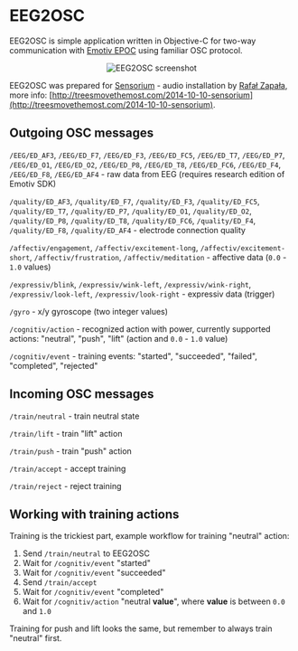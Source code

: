 # EEG2OSC

EEG2OSC is simple application written in Objective-C for two-way communication with [Emotiv EPOC](http://emotiv.com/epoc/) using familiar OSC protocol.

<p align="center"><img src="/szymonkaliski/EEG2OSC/raw/master/assets/screenshot.png" alt="EEG2OSC screenshot" style="max-width:100%;"></p>

EEG2OSC was prepared for [Sensorium](http://sensorium.com.pl) - audio installation by [Rafał Zapała](http://www.zapala.com.pl), more info: [http://treesmovethemost.com/2014-10-10-sensorium](http://treesmovethemost.com/2014-10-10-sensorium).

## Outgoing OSC messages

`/EEG/ED_AF3`, `/EEG/ED_F7`, `/EEG/ED_F3`, `/EEG/ED_FC5`, `/EEG/ED_T7`, `/EEG/ED_P7`, `/EEG/ED_O1`, `/EEG/ED_O2`, `/EEG/ED_P8`, `/EEG/ED_T8`, `/EEG/ED_FC6`, `/EEG/ED_F4`, `/EEG/ED_F8`, `/EEG/ED_AF4` - raw data from EEG (requires research edition of Emotiv SDK)

`/quality/ED_AF3`, `/quality/ED_F7`, `/quality/ED_F3`, `/quality/ED_FC5`, `/quality/ED_T7`, `/quality/ED_P7`, `/quality/ED_O1`, `/quality/ED_O2`, `/quality/ED_P8`, `/quality/ED_T8`, `/quality/ED_FC6`, `/quality/ED_F4`, `/quality/ED_F8`, `/quality/ED_AF4` - electrode connection quality

`/affectiv/engagement`, `/affectiv/excitement-long`, `/affectiv/excitement-short`, `/affectiv/frustration`, `/affectiv/meditation` - affective data (`0.0` - `1.0` values)

`/expressiv/blink`, `/expressiv/wink-left`, `/expressiv/wink-right`, `/expressiv/look-left`, `/expressiv/look-right` - expressiv data (trigger)

`/gyro` - x/y gyroscope (two integer values)

`/cognitiv/action` - recognized action with power, currently supported actions: "neutral", "push", "lift" (action and `0.0` - `1.0` value)

`/cognitiv/event` - training events: "started", "succeeded", "failed", "completed", "rejected"

## Incoming OSC messages

`/train/neutral` - train neutral state

`/train/lift` - train "lift" action

`/train/push` - train "push" action

`/train/accept` - accept training

`/train/reject` - reject training

## Working with training actions

Training is the trickiest part, example workflow for training "neutral" action:

1. Send `/train/neutral` to EEG2OSC
2. Wait for `/cognitiv/event` "started"
3. Wait for `/cognitiv/event` "succeeded"
4. Send `/train/accept`
5. Wait for `/cognitiv/event` "completed"
6. Wait for `/cognitiv/action` "neutral **value**", where **value** is between `0.0` and `1.0`

Training for push and lift looks the same, but remember to always train "neutral" first.

